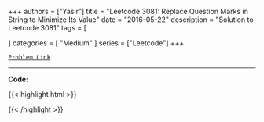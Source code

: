 
+++
authors = ["Yasir"]
title = "Leetcode 3081: Replace Question Marks in String to Minimize Its Value"
date = "2016-05-22"
description = "Solution to Leetcode 3081"
tags = [
    
]
categories = [
    "Medium"
]
series = ["Leetcode"]
+++



[`Problem Link`](https://leetcode.com/problems/replace-question-marks-in-string-to-minimize-its-value/description/)

---

**Code:**

{{< highlight html >}}

{{< /highlight >}}

